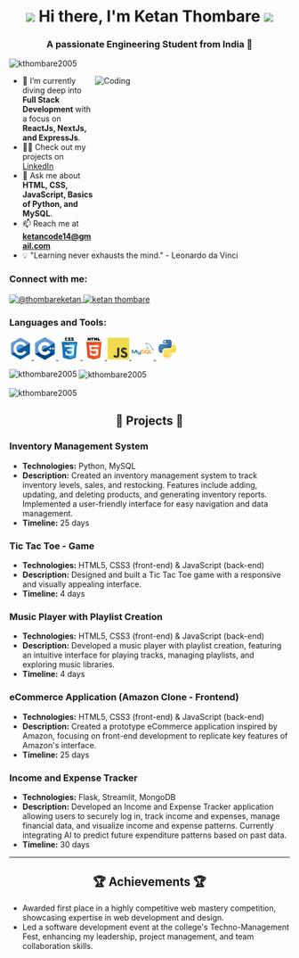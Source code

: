 <h1 align="center">
  <img src="https://media.giphy.com/media/hvRJCLFzcasrR4ia7z/giphy.gif" width="35px"> Hi there, I'm Ketan Thombare 
  <img src="https://media.giphy.com/media/hvRJCLFzcasrR4ia7z/giphy.gif" width="35px">
</h1>
<h3 align="center">A passionate Engineering Student from India 🚀</h3>

<p align="left"> 
  <img src="https://komarev.com/ghpvc/?username=kthombare2005&label=Profile%20views&color=0e75b6&style=flat" alt="kthombare2005" /> 
</p>

<img align="right" alt="Coding" width="350" height="300" src="https://img.freepik.com/premium-photo/man-sits-front-computer-screen-with-words-open-screen_1064589-155722.jpg">

- 🌱 I’m currently diving deep into **Full Stack Development** with a focus on **ReactJs, NextJs, and ExpressJs**.
- 👨‍💻 Check out my projects on [LinkedIn](https://www.linkedin.com/in/kthombare/)
- 💬 Ask me about **HTML, CSS, JavaScript, Basics of Python, and MySQL**.
- 📫 Reach me at **ketancode14@gmail.com**
- 💡 "Learning never exhausts the mind." - Leonardo da Vinci

<h3 align="left">Connect with me:</h3>
<p align="left">
  <a href="https://twitter.com/@thombareketan" target="blank">
    <img align="center" src="https://raw.githubusercontent.com/rahuldkjain/github-profile-readme-generator/master/src/images/icons/Social/twitter.svg" alt="@thombareketan" height="30" width="40" />
  </a>
  <a href="https://linkedin.com/in/ketan-thombare" target="blank">
    <img align="center" src="https://raw.githubusercontent.com/rahuldkjain/github-profile-readme-generator/master/src/images/icons/Social/linked-in-alt.svg" alt="ketan thombare" height="30" width="40" />
  </a>
</p>

<h3 align="left">Languages and Tools:</h3>
<p align="left"> 
  <a href="https://www.cprogramming.com/" target="_blank" rel="noreferrer">
    <img src="https://raw.githubusercontent.com/devicons/devicon/master/icons/c/c-original.svg" alt="c" width="40" height="40"/> 
  </a>
  <a href="https://www.w3schools.com/cpp/" target="_blank" rel="noreferrer">
    <img src="https://raw.githubusercontent.com/devicons/devicon/master/icons/cplusplus/cplusplus-original.svg" alt="cplusplus" width="40" height="40"/>
  </a>
  <a href="https://www.w3schools.com/css/" target="_blank" rel="noreferrer">
    <img src="https://raw.githubusercontent.com/devicons/devicon/master/icons/css3/css3-original-wordmark.svg" alt="css3" width="40" height="40"/> 
  </a>
  <a href="https://www.w3.org/html/" target="_blank" rel="noreferrer"> 
    <img src="https://raw.githubusercontent.com/devicons/devicon/master/icons/html5/html5-original-wordmark.svg" alt="html5" width="40" height="40"/> 
  </a>
  <a href="https://developer.mozilla.org/en-US/docs/Web/JavaScript" target="_blank" rel="noreferrer">
    <img src="https://raw.githubusercontent.com/devicons/devicon/master/icons/javascript/javascript-original.svg" alt="javascript" width="40" height="40"/> 
  </a>
  <a href="https://www.mysql.com/" target="_blank" rel="noreferrer"> 
    <img src="https://raw.githubusercontent.com/devicons/devicon/master/icons/mysql/mysql-original-wordmark.svg" alt="mysql" width="40" height="40"/> 
  </a>
  <a href="https://www.python.org" target="_blank" rel="noreferrer"> 
    <img src="https://raw.githubusercontent.com/devicons/devicon/master/icons/python/python-original.svg" alt="python" width="40" height="40"/> 
  </a> 
</p>

<p><img align="left" src="https://github-readme-stats.vercel.app/api/top-langs?username=kthombare2005&show_icons=true&locale=en&layout=compact&theme=dark" alt="kthombare2005" /></p>

<p>&nbsp;<img align="center" src="https://github-readme-stats.vercel.app/api?username=kthombare2005&show_icons=true&locale=en&theme=dark" alt="kthombare2005" /></p>

<p><img align="center" src="https://github-readme-streak-stats.herokuapp.com/?user=kthombare2005&theme=dark" alt="kthombare2005" /></p>



<h2 align="center">🚀 Projects 🚀</h2>

### Inventory Management System
- **Technologies:** Python, MySQL
- **Description:** Created an inventory management system to track inventory levels, sales, and restocking. Features include adding, updating, and deleting products, and generating inventory reports. Implemented a user-friendly interface for easy navigation and data management.
- **Timeline:** 25 days

### Tic Tac Toe - Game
- **Technologies:** HTML5, CSS3 (front-end) & JavaScript (back-end)
- **Description:** Designed and built a Tic Tac Toe game with a responsive and visually appealing interface.
- **Timeline:** 4 days

### Music Player with Playlist Creation
- **Technologies:** HTML5, CSS3 (front-end) & JavaScript (back-end)
- **Description:** Developed a music player with playlist creation, featuring an intuitive interface for playing tracks, managing playlists, and exploring music libraries.
- **Timeline:** 4 days

### eCommerce Application (Amazon Clone - Frontend)
- **Technologies:** HTML5, CSS3 (front-end) & JavaScript (back-end)
- **Description:** Created a prototype eCommerce application inspired by Amazon, focusing on front-end development to replicate key features of Amazon's interface.
- **Timeline:** 25 days

### Income and Expense Tracker
- **Technologies:** Flask, Streamlit, MongoDB
- **Description:** Developed an Income and Expense Tracker application allowing users to securely log in, track income and expenses, manage financial data, and visualize income and expense patterns. Currently integrating AI to predict future expenditure patterns based on past data.
- **Timeline:** 30 days

---

<h2 align="center">🏆 Achievements 🏆</h2>

- Awarded first place in a highly competitive web mastery competition, showcasing expertise in web development and design.
- Led a software development event at the college's Techno-Management Fest, enhancing my leadership, project management, and team collaboration skills.
